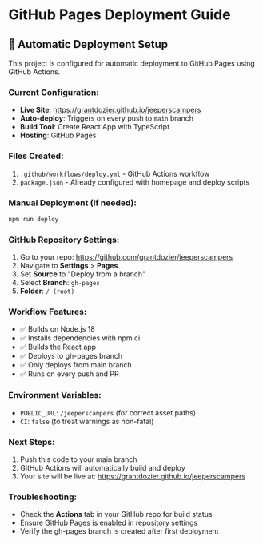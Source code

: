 # GitHub Pages Deployment Guide

## 🚀 Automatic Deployment Setup

This project is configured for automatic deployment to GitHub Pages using GitHub Actions.

### Current Configuration:
- **Live Site**: https://grantdozier.github.io/jeeperscampers
- **Auto-deploy**: Triggers on every push to `main` branch
- **Build Tool**: Create React App with TypeScript
- **Hosting**: GitHub Pages

### Files Created:
1. `.github/workflows/deploy.yml` - GitHub Actions workflow
2. `package.json` - Already configured with homepage and deploy scripts

### Manual Deployment (if needed):
```bash
npm run deploy
```

### GitHub Repository Settings:
1. Go to your repo: https://github.com/grantdozier/jeeperscampers
2. Navigate to **Settings** > **Pages**
3. Set **Source** to "Deploy from a branch"
4. Select **Branch**: `gh-pages`
5. **Folder**: `/ (root)`

### Workflow Features:
- ✅ Builds on Node.js 18
- ✅ Installs dependencies with npm ci
- ✅ Builds the React app
- ✅ Deploys to gh-pages branch
- ✅ Only deploys from main branch
- ✅ Runs on every push and PR

### Environment Variables:
- `PUBLIC_URL`: `/jeeperscampers` (for correct asset paths)
- `CI`: `false` (to treat warnings as non-fatal)

### Next Steps:
1. Push this code to your main branch
2. GitHub Actions will automatically build and deploy
3. Your site will be live at: https://grantdozier.github.io/jeeperscampers

### Troubleshooting:
- Check the **Actions** tab in your GitHub repo for build status
- Ensure GitHub Pages is enabled in repository settings
- Verify the gh-pages branch is created after first deployment
